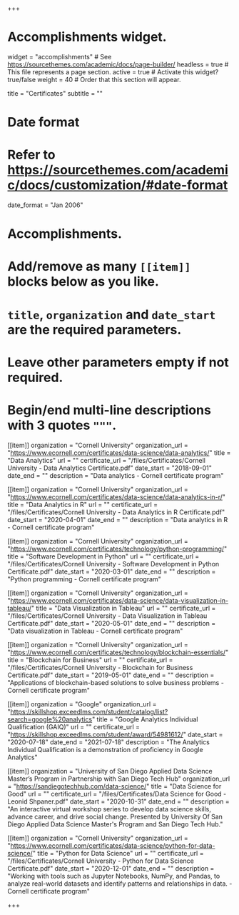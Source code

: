 +++
# Accomplishments widget.
widget = "accomplishments"  # See https://sourcethemes.com/academic/docs/page-builder/
headless = true  # This file represents a page section.
active = true  # Activate this widget? true/false
weight = 40  # Order that this section will appear.

title = "Certificates"
subtitle = ""

# Date format
#   Refer to https://sourcethemes.com/academic/docs/customization/#date-format
date_format = "Jan 2006"

# Accomplishments.
#   Add/remove as many `[[item]]` blocks below as you like.
#   `title`, `organization` and `date_start` are the required parameters.
#   Leave other parameters empty if not required.
#   Begin/end multi-line descriptions with 3 quotes `"""`.

[[item]]
  organization = "Cornell University"
  organization_url = "https://www.ecornell.com/certificates/data-science/data-analytics/"
  title = "Data Analytics"
  url = ""
  certificate_url = "/files/Certificates/Cornell University - Data Analytics Certificate.pdf"
  date_start = "2018-09-01"
  date_end = ""
  description = "Data analytics - Cornell certificate program"

[[item]]
  organization = "Cornell University"
  organization_url = "https://www.ecornell.com/certificates/data-science/data-analytics-in-r/"
  title = "Data Analytics in R"
  url = ""
  certificate_url = "/files/Certificates/Cornell University - Data Analytics in R Certificate.pdf"
  date_start = "2020-04-01"
  date_end = ""
  description = "Data analytics in R - Cornell certificate program"

[[item]]
  organization = "Cornell University"
  organization_url = "https://www.ecornell.com/certificates/technology/python-programming/"
  title = "Software Development in Python"
  url = ""
  certificate_url = "/files/Certificates/Cornell University - Software Development in Python Certificate.pdf"
  date_start = "2020-03-01"
  date_end = ""
  description = "Python programming - Cornell certificate program"
  
[[item]]
  organization = "Cornell University"
  organization_url = "https://www.ecornell.com/certificates/data-science/data-visualization-in-tableau/"
  title = "Data Visualization in Tableau"
  url = ""
  certificate_url = "/files/Certificates/Cornell University - Data Visualization in Tableau Certificate.pdf"
  date_start = "2020-05-01"
  date_end = ""
  description = "Data visualization in Tableau - Cornell certificate program"

[[item]]
  organization = "Cornell University"
  organization_url = "https://www.ecornell.com/certificates/technology/blockchain-essentials/"
  title = "Blockchain for Business"
  url = ""
  certificate_url = "/files/Certificates/Cornell University - Blockchain for Business Certificate.pdf"
  date_start = "2019-05-01"
  date_end = ""
  description = "Applications of blockchain-based solutions to solve business problems - Cornell certificate program"

[[item]]
  organization = "Google"
  organization_url = "https://skillshop.exceedlms.com/student/catalog/list?search=google%20analytics"
  title = "Google Analytics Individual Qualification (GAIQ)"
  url = ""
  certificate_url = "https://skillshop.exceedlms.com/student/award/54981612/"
  date_start = "2020-07-18"
  date_end = "2021-07-18"
  description = "The Analytics Individual Qualification is a demonstration of proficiency in Google Analytics"

[[item]]
  organization = "University of San Diego Applied Data Science Master’s Program in Partnership with San Diego Tech Hub"
  organization_url = "https://sandiegotechhub.com/data-science/"
  title = "Data Science for Good"
  url = ""
  certificate_url = "/files/Certificates/Data Science for Good - Leonid Shpaner.pdf"
  date_start = "2020-10-31"
  date_end = ""
  description = "An interactive virtual workshop series to develop data science skills, advance career, and drive social change. Presented by University Of San Diego Applied Data Science Master's Program and San Diego Tech Hub."
  
[[item]]
  organization = "Cornell University"
  organization_url = "https://www.ecornell.com/certificates/data-science/python-for-data-science/"
  title = "Python for Data Science"
  url = ""
  certificate_url = "/files/Certificates/Cornell University - Python for Data Science Certificate.pdf"
  date_start = "2020-12-01"
  date_end = ""
  description = "Working with tools such as Jupyter Notebooks, NumPy, and Pandas, to analyze real-world datasets and identify patterns and relationships in data. - Cornell certificate program"
  
  
  
  

+++
